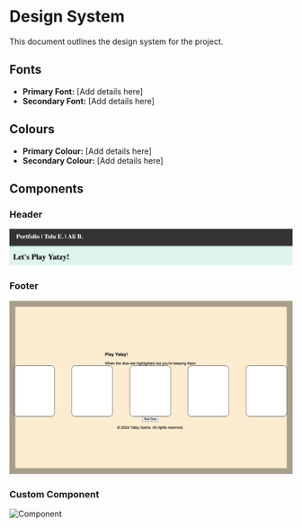 # Design System
This document outlines the design system for the project.

## Fonts
- **Primary Font:** [Add details here]
- **Secondary Font:** [Add details here]


## Colours
- **Primary Colour:** [Add details here]
- **Secondary Colour:** [Add details here]

## Components

### Header
![Header](assets/design_system/header.png)

### Footer
![Footer](assets/design_system/footer.png)

### Custom Component
![Component](assets/design_system/component.png)